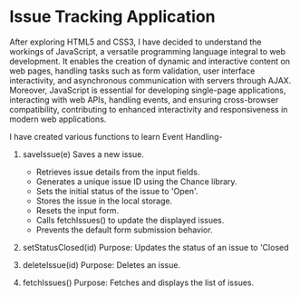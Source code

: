# Issue Tracking Application

After exploring HTML5 and CSS3, I have decided to understand the workings of JavaScript, a versatile programming language integral to web development. It enables the creation of dynamic and interactive content on web pages, handling tasks such as form validation, user interface interactivity, and asynchronous communication with servers through AJAX. Moreover, JavaScript is essential for developing single-page applications, interacting with web APIs, handling events, and ensuring cross-browser compatibility, contributing to enhanced interactivity and responsiveness in modern web applications.

I have created various functions to learn Event Handling- 
1. saveIssue(e)
   Saves a new issue.
  
   - Retrieves issue details from the input fields.
   - Generates a unique issue ID using the Chance library.
   - Sets the initial status of the issue to 'Open'.
   - Stores the issue in the local storage.
   - Resets the input form.
   - Calls fetchIssues() to update the displayed issues.
   - Prevents the default form submission behavior.

   
2. setStatusClosed(id)
   Purpose: Updates the status of an issue to 'Closed
   
3. deleteIssue(id)
   Purpose: Deletes an issue.
   
4. fetchIssues()
   Purpose: Fetches and displays the list of issues.

